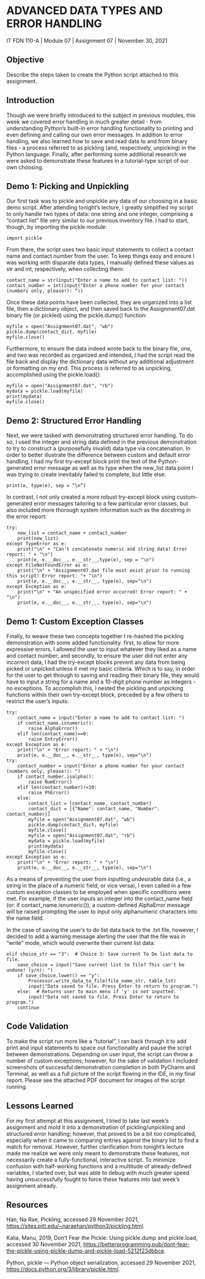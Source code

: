 # ADVANCED DATA TYPES AND ERROR HANDLING

IT FDN 110-A | Module 07 | Assignment 07 | November 30, 2021

## Objective
Describe the steps taken to create the Python script attached to this assignment.

## Introduction
Though we were briefly introduced to the subject in previous modules, this week we covered error handling in much greater detail - from understanding Python’s built-in error handling functionality to printing and even defining and calling our own error messages. In addition to error handling, we also learned how to save and read data to and from binary files - a process referred to as pickling (and, respectively, unpicking) in the Python language. Finally, after performing some additional research we were asked to demonstrate these features in a tutorial-type script of our own choosing. 

## Demo 1: Picking and Unpickling
Our first task was to pickle and unpickle any data of our choosing in a basic demo script. After attending tonight’s lecture, I greatly simplified my script to only handle two types of data: one string and one integer, comprising a “contact list” file very similar to our previous inventory file. I had to start, though, by importing the pickle module:

```
import pickle
```

From there, the script uses two basic input statements to collect a contact name and contact number from the user. To keep things easy and ensure I was working with disparate data types, I manually defined these values as str and int, respectively, when collecting them:

```
contact_name = str(input("Enter a name to add to contact list: "))
contact_number = int(input("Enter a phone number for your contact (numbers only, please!): “))
```

Once these data points have been collected, they are organized into a list file, then a dictionary object, and then saved back to the Assignment07.dat binary file (or pickled) using the pickle.dump() function:

```
myfile = open("Assignment07.dat", "wb")
pickle.dump(contact_dict, myfile)
myfile.close()
```

Furthermore, to ensure the data indeed wrote back to the binary file, one, and two was recorded as organized and intended, I had the script read the file back and display the dictionary data without any additional adjustment or formatting on my end. This process is referred to as unpicking, accomplished using the pickle.load(): 

```
myfile = open("Assignment07.dat", "rb")
mydata = pickle.load(myfile)
print(mydata)
myfile.close()
```

## Demo 2: Structured Error Handling
Next, we were tasked with demonstrating structured error handling. To do so, I used the integer and string data defined in the previous demonstration to try to construct a (purposefully invalid) data type via concatenation. In order to better illustrate the difference between custom and default error handling, I had my first try-except block print the text of the Python-generated error message as well as its type when the new_list data point I was trying to create inevitably failed to complete, but little else:

```
print(e, type(e), sep = “\n”)
```

In contrast, I not only created a more robust try-except block using custom-generated error messages tailoring to a few particular error classes, but also included more thorough system information such as the docstring in the error report:

```
try:
    new_list = contact_name + contact_number
    print(new_list)
except TypeError as e:
    print("\n" + "Can't concatenate numeric and string data! Error report: " + "\n")
    print(e, e.__doc__, e.__str__,type(e), sep = "\n")
except FileNotFoundError as e:
    print("\n" + "Assignment07.dat file must exist prior to running this script! Error report: "+ "\n")
    print(e, e.__doc__, e.__str__, type(e), sep="\n")
except Exception as e:
    print("\n" + "An unspecified error occurred! Error report: " + "\n")
    print(e, e.__doc__, e.__str__, type(e), sep="\n")
```

## Demo 1: Custom Exception Classes
Finally, to weave these two concepts together I re-hashed the pickling demonstration with some added functionality: first, to allow for more expressive errors, I allowed the user to input whatever they liked as a name and contact number; and secondly, to ensure the user did not enter any incorrect data, I had the try-except blocks prevent any data from being picked or unpicked unless it met my basic criteria. Which is to say, in order for the user to get through to saving and reading their binary file, they would have to input a string for a name and a 10-digit phone number as integers - no exceptions. To accomplish this, I nested the pickling and unpicking functions within their own try-except block, preceded by a few others to restrict the user’s inputs:

```
try:
    contact_name = input("Enter a name to add to contact list: ")
    if contact_name.isnumeric():
        raise AlphaError()
    elif len(contact_name)==0:
        raise EntryError()
except Exception as e:
    print("\n" + "Error report: " + "\n")
    print(e, e.__doc__, e.__str__, type(e), sep="\n")
try:
    contact_number = input("Enter a phone number for your contact (numbers only, please!): ")
    if contact_number.isalpha():
        raise NumError()
    elif len(contact_number)!=10:
        raise PhError()
    else:
        contact_list = [contact_name, contact_number]
        contact_dict = [{"Name": contact_name, "Number": contact_number}]
        myfile = open("Assignment07.dat", "wb")
        pickle.dump(contact_dict, myfile)
        myfile.close()
        myfile = open("Assignment07.dat", "rb")
        mydata = pickle.load(myfile)
        print(mydata)
        myfile.close()
except Exception as e:
    print("\n" + "Error report: " + "\n")
    print(e, e.__doc__, e.__str__, type(e), sep="\n")
```

As a means of preventing the user from inputting undesirable data (i.e., a string in the place of a numeric field, or vice versa), I even called in a few custom exception classes to be employed when specific conditions were met. For example, if the user inputs an integer into the contact_name field (or: if contact_name.isnumeric()), a custom-defined AlphaError message will be raised prompting the user to input only alphanumeric characters into the name field.


In the case of saving the user’s to do list data back to the .txt file, however, I decided to add a warning message alerting the user that the file was in “write” mode, which would overwrite their current list data:

```
elif choice_str == "3":  # Choice 3: Save current To Do list data to file.
    save_choice = input("Save current list to file? This can't be undone! (y/n): ")
    if save_choice.lower() == "y":
        Processor.write_data_to_file(file_name_str, table_lst)
        input("Data saved to file. Press Enter to return to program.")
    else:  # Returns user to main menu if 'y' is not inputted.
        input("Data not saved to file. Press Enter to return to program.")
    continue
```

## Code Validation
To make the script run more like a “tutorial”, I ran back through it to add print and input statements to space out functionality and pause the script between demonstrations. Depending on user input, the script can throw a number of custom exceptions; however, for the sake of validation I included screenshots of successful demonstration completion in both PyCharm and Terminal, as well as a full picture of the script flowing in the IDE, in my final report. Please see the attached PDF document for images of the script running.

## Lessons Learned
For my first attempt at this assignment, I tried to take last week’s assignment and mold it into a demonstration of pickling/unpickling and structured error handling; however, that proved to be a bit too complicated, especially when it came to comparing entries against the binary list to find a match for removal. However, further clarification from tonight’s lecture made me realize we were only meant to demonstrate these features, not necessarily create a fully-functional, interactive script. To minimize confusion with half-working functions and a multitude of already-defined variables, I started over, but was able to debug with much greater speed having unsuccessfully fought to force these features into last week’s assignment already.

## Resources

Han, Na Rae, Pickling, accessed 29 November 2021, <https://sites.pitt.edu/~naraehan/python3/pickling.html>.

Kalia, Manu, 2019, Don’t Fear the Pickle: Using pickle.dump and pickle.load, accessed 30 November 2021,  <https://betterprogramming.pub/dont-fear-the-pickle-using-pickle-dump-and-pickle-load-5212f23dbbce>.

Python, pickle — Python object serialization, accessed 29 November 2021, <https://docs.python.org/3/library/pickle.html>.
